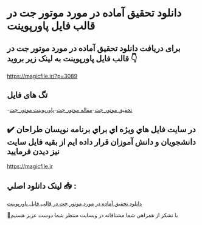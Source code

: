 # دانلود تحقیق آماده در مورد موتور جت در قالب فایل پاورپوینت

## برای دریافت دانلود تحقیق آماده در مورد موتور جت در قالب فایل پاورپوینت به لینک زیر بروید 👇

https://magicfile.ir/?p=3089

## تگ های فایل

-[تحقیق موتور جت](https://magicfile.ir/product/%d8%aa%d8%ad%d9%82%d9%8a%d9%82-%d8%a2%d9%85%d8%a7%d8%af%d9%87-%d9%85%d9%88%d8%aa%d9%88%d8%b1-%d8%ac%d8%aa-%d8%af%d8%b1-%d9%82%d8%a7%d9%84%d8%a8-%d9%81%d8%a7%d9%8a%d9%84-%d9%be%d8%a7%d9%88%d8%b1%d9%be%d9%88%d9%8a%d9%86%d8%aa/)-[مقاله موتور جت](https://magicfile.ir/product/%d8%aa%d8%ad%d9%82%d9%8a%d9%82-%d8%a2%d9%85%d8%a7%d8%af%d9%87-%d9%85%d9%88%d8%aa%d9%88%d8%b1-%d8%ac%d8%aa-%d8%af%d8%b1-%d9%82%d8%a7%d9%84%d8%a8-%d9%81%d8%a7%d9%8a%d9%84-%d9%be%d8%a7%d9%88%d8%b1%d9%be%d9%88%d9%8a%d9%86%d8%aa/)-[پاورپوینت موتور جت](https://magicfile.ir/product/%d8%aa%d8%ad%d9%82%d9%8a%d9%82-%d8%a2%d9%85%d8%a7%d8%af%d9%87-%d9%85%d9%88%d8%aa%d9%88%d8%b1-%d8%ac%d8%aa-%d8%af%d8%b1-%d9%82%d8%a7%d9%84%d8%a8-%d9%81%d8%a7%d9%8a%d9%84-%d9%be%d8%a7%d9%88%d8%b1%d9%be%d9%88%d9%8a%d9%86%d8%aa/)

## ✔️ در سايت فايل هاي ويژه اي براي برنامه نويسان طراحان دانشجويان و دانش آموزان قرار داده ايم از بقيه فايل سايت نيز ديدن فرماييد

https://magicfile.ir


## لينک دانلود اصلي 📥 :

[دانلود تحقیق آماده در مورد موتور جت در قالب فایل پاورپوینت](https://magicfile.ir/product/%d8%aa%d8%ad%d9%82%d9%8a%d9%82-%d8%a2%d9%85%d8%a7%d8%af%d9%87-%d9%85%d9%88%d8%aa%d9%88%d8%b1-%d8%ac%d8%aa-%d8%af%d8%b1-%d9%82%d8%a7%d9%84%d8%a8-%d9%81%d8%a7%d9%8a%d9%84-%d9%be%d8%a7%d9%88%d8%b1%d9%be%d9%88%d9%8a%d9%86%d8%aa/) 


🙏با تشکر از همراهي شما مشتاقانه در وبسایت منتظر شما دوست عزیز هستیم

